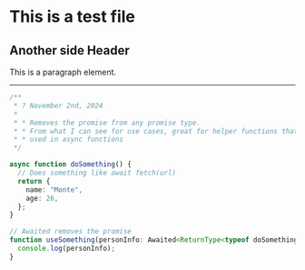 # This is a test file

## Another side Header

This is a paragraph element.

---

```ts
/**
 * ? November 2nd, 2024
 *
 * * Removes the promise from any promise type.
 * * From what I can see for use cases, great for helper functions that are
 * * used in async functions
 */

async function doSomething() {
  // Does something like await fetch(url)
  return {
    name: "Monte",
    age: 26,
  };
}

// Awaited removes the promise
function useSomething(personInfo: Awaited<ReturnType<typeof doSomething>>) {
  console.log(personInfo);
}
```
